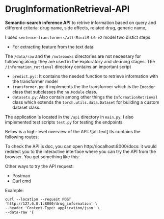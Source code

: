 # DrugInformationRetrieval-API
**Semantic-search inference API** to retrive information based on query and different criteria: drug name, side effects, related drug, generic name, 

I used `sentence-transformers/all-MiniLM-L6-v2` model two distict steps

* For extracting feature from the text data

The `/data/raw` and the `/notebooks` directories are not necessary for following along: they are used in the exploratory and cleaning stages.
The `/information_retrieval` directory contains an important script 
* `predict.py:`: It contains the needed function to retrieve information with the transformer model
* `transformer.py`: it implements the the transformer which is the `Encoder` class that subclasses the `nn.Module` class.
* `datasets.py`: Also contain among other things the `InformationRetrieval` class which extends the `torch.utils.data.Dataset` for building a custom dataset class.

The application is located in the `/api` directory in `main.py`. I also implemented test scripts `test.py` for testing the endpoints

Below is a high-level overview of the API:
![alt text] 
Its contains the following routes:




To check the API is doc, you can open http://localhost:8000/docs: 
it would redirect you to the interactive interface where you can try the API from the browser. 
You get something like this:


Other ways to try the API request:

* Postman
* Curl cmd


Example:
```
curl --location --request POST 'http://127.0.0.1:8000/drug_information' \
--header 'Content-Type: application/json' \
--data-raw '{